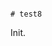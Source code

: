                                                                                                                                                                                                                                                                                                                                                                                                                                                                                                                                                                                                                                                                               # test8

Init.

